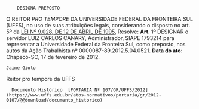         DESIGNA PREPOSTO  

 O REITOR *PRO TEMPORE*  DA UNIVERSIDADE FEDERAL DA FRONTEIRA SUL (UFFS), no uso de suas atribuições legais, considerando o disposto no art. 5º da [LEI Nº 9.028, DE 12 DE ABRIL DE 1995](http://www.planalto.gov.br/ccivil_03/LEIS/L9028.htm), Resolve:   **Art. 1º**  DESIGNAR o servidor LUIZ CARLOS CANARY, Administrador, SIAPE 1793214 para representar a Universidade Federal da Fronteira Sul, como preposto, nos autos da Ação Trabalhista nº 0000087-89.2012.5.04.0521.        **Data do ato:** Chapecó-SC, 17 de fevereiro de 2012.   
 

    Jaime Giolo    
 Reitor pro tempore da UFFS 

      Documento Histórico  [PORTARIA Nº 107/GR/UFFS/2012](https://www.uffs.edu.br/atos-normativos/portaria/gr/2012-0107/@@download/documento_historico)     
      